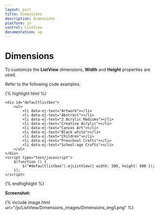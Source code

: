 ```yaml
---
layout: post
title: Dimensions
description: dimensions
platform: js
control: ListView
documentation: ug
---
```


# Dimensions

To customize the **ListView** dimensions, **Width** and **Height** properties are used.

Refer to the following code examples.



{% highlight html %}


    <div id="defaultlistbox">
        <ul>
            <li data-ej-text="Artwork"></li>
            <li data-ej-text="Abstract"></li>
            <li data-ej-text="2 Acrylic Mediums"></li>
            <li data-ej-text="Creative Acrylic"></li>
            <li data-ej-text="Canvas Art"></li>
            <li data-ej-text="Black white"></li>
            <li data-ej-text="Children"></li>
            <li data-ej-text="Preschool Crafts"></li>
            <li data-ej-text="School-age Crafts"></li>
        </ul>
    </div>
    <script type="text/javascript">
        $(function () {
            $("#defaultlistbox").ejListView({ width: 300, height: 600 });
        });
    </script>




{% endhighlight %}



**Screenshot:**

{% include image.html url="/js/ListView/Dimensions_images/Dimensions_img1.png" %}

